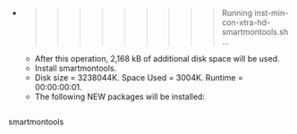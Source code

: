 * >>>>>>>>> Running inst-min-con-xtra-hd-smartmontools.sh ...
  * After this operation, 2,168 kB of additional disk space will be used.
  * Install smartmontools.
  * Disk size = 3238044K. Space Used = 3004K. Runtime = 00:00:00:01.
  * The following NEW packages will be installed:
  ```bash
smartmontools
  ```
